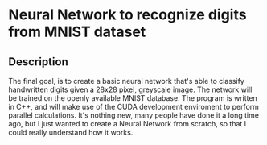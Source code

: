 <h1> Neural Network to recognize digits from MNIST dataset </h1>
<h2> Description </h2>
<p> The final goal, is to create a basic neural network that's able to classify handwritten digits given 
a 28x28 pixel, greyscale image. The network will be trained on the openly available MNIST database. The 
program is written in C++, and will make use of the CUDA development enviroment to perform parallel calculations.
It's nothing new, many people have done it a long time ago, but I just wanted to create a Neural Network from 
scratch, so that I could really understand how it works. </p>
